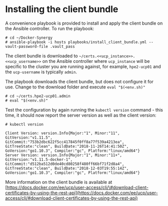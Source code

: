 # Installing the client bundle


A convenience playbook is provided to install and apply the client bundle on the Ansible controller. To run the playbook:

```
# cd ~/Docker-Synergy
# ansible-playbook -i hosts playbooks/install_client_bundle.yml --vault-password-file .vault_pass
```

The client bundle is downloaded to `~/certs.<<ucp_instance>>.<<ucp_username>>` on the Ansible controller where `ucp_instance` will 
be specific to the cluster you are running against, for example, `hpe2-ucp01` and the `ucp-username` is typically `admin`.

The playbook downloads the client bundle, but does not configure it for use. Change to the download folder
and execute `eval "$(<env.sh)"`


```
# cd ~/certs.hpe2-ucp01.admin
# eval "$(<env.sh)"
```


Test the configuration by again running the `kubectl version` command - this time, it should now report 
the server  version as well as the client version:

```
# kubectl version

Client Version: version.Info{Major:"1", Minor:"11", GitVersion:"v1.11.5", GitCommit:"753b2dbc622f5cc417845f0ff8a77f539a4213ea", GitTreeState:"clean", BuildDate:"2018-11-26T14:41:50Z", GoVersion:"go1.10.3", Compiler:"gc", Platform:"linux/amd64"}
Server Version: version.Info{Major:"1", Minor:"11+", GitVersion:"v1.11.5-docker-1", GitCommit:"d512ba512d0de40cd80258f480ff66bf71f2d8a4", GitTreeState:"clean", BuildDate:"2018-12-03T19:55:14Z", GoVersion:"go1.10.3", Compiler:"gc", Platform:"linux/amd64"}
```


More information on the client bundle is available at [https://docs.docker.com/ee/ucp/user-access/cli/\#download-client-certificates-by-using-the-rest-api](https://docs.docker.com/ee/ucp/user-access/cli/#download-client-certificates-by-using-the-rest-api)
